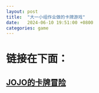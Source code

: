 ```yaml
---
layout: post
title:  "大一小组作业做的卡牌游戏"
date:   2024-06-10 19:51:00 +0800
categories: game
---
```


# 链接在下面：

## [JOJO的卡牌冒险](https://github.com/n1uf/USTC-CS-COURSES/raw/master/%E7%A8%8B%E5%BA%8F%E8%AE%BE%E8%AE%A1%E8%BF%9B%E9%98%B6%E4%B8%8E%E5%AE%9E%E8%B7%B5/%E5%B0%8F%E7%BB%84%E4%BD%9C%E4%B8%9A/%E5%A4%A7%E4%BD%9C%E4%B8%9A/%E9%99%88%E5%A4%A9%E6%81%92%E7%BB%84%E5%8D%A1%E7%89%8C%E5%A4%A7%E4%BD%9C%E4%B8%9A/JOJO%E7%9A%84%E5%8D%A1%E7%89%8C%E5%86%92%E9%99%A9.zip)